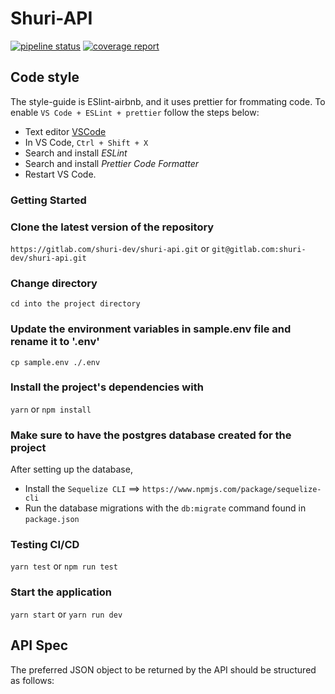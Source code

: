 # Shuri-API

[![pipeline status](https://gitlab.com/shuri-dev/shuri-api/badges/develop/pipeline.svg)](https://gitlab.com/shuri-dev/shuri-api/commits/develop)
[![coverage report](https://gitlab.com/shuri-dev/shuri-api/badges/develop/coverage.svg)](https://gitlab.com/shuri-dev/shuri-api/commits/develop)

## Code style

The style-guide is ESlint-airbnb, and it uses prettier for frommating code. To enable `VS Code + ESLint + prettier` follow the steps below:

- Text editor [VSCode](https://code.visualstudio.com)
- In VS Code, `Ctrl + Shift + X`
- Search and install _ESLint_
- Search and install _Prettier Code Formatter_
- Restart VS Code.

### Getting Started

### Clone the latest version of the repository

`https://gitlab.com/shuri-dev/shuri-api.git` or `git@gitlab.com:shuri-dev/shuri-api.git`

### Change directory

`cd into the project directory`

### Update the environment variables in sample.env file and rename it to '.env'

`cp sample.env ./.env`

### Install the project's dependencies with

`yarn` or `npm install`

### Make sure to have the postgres database created for the project

After setting up the database,

- Install the `Sequelize CLI` ==> `https://www.npmjs.com/package/sequelize-cli`
- Run the database migrations with the `db:migrate` command found in `package.json`

### Testing CI/CD

`yarn test` or `npm run test`

### Start the application

`yarn start` or `yarn run dev`

## API Spec

The preferred JSON object to be returned by the API should be structured as follows:
